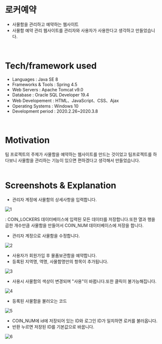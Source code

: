 # 로커예약
- 사물함을 관리하고 예약하는 웹사이트
- 사물함 예약 관리 웹사이트를 관리자와 사용자가 사용한다고 생각하고 만들었습니다.
<br>

# Tech/framework used

- Languages          : Java SE 8
- Frameworks & Tools : Spring 4.5
- Web Servers        : Apache Tomcat v9.0
- Database           : Oracle SQL Developer 19.4
- Web Developement   : HTML、JavaScript、CSS、Ajax
- Operating Systems  : Windows 10
- Development period : 2020.2.26~2020.3.8
<br>

# Motivation
팀 프로젝트의 주제가 사물함을 예약하는 웹사이트를 만드는 것이었고 팀프로젝트를 하다보니 사물함을 관리하는 기능이 있으면 편하겠다고 생각해서 만들었습니다.
<br>
<br>

# Screenshots & Explanation

- 관리자 계정에 사물함의 상세사항을 입력합니다.

![1](https://user-images.githubusercontent.com/54131117/95628511-23c0d680-0ab9-11eb-98af-109b93bb430c.png)

 : COIN_LOCKERS 데이터베이스에 입력된 모든 데이터를 저장합니다.또한 열과 행을 곱한 개수만큼 사물함을 만들어서 COIN_NUM 데이터베이스에 저장을 합니다.
 
- 관리자 계정으로 사물함을 수정합니다.

![2](https://user-images.githubusercontent.com/54131117/95628862-d5600780-0ab9-11eb-90f8-1d3eb0bed57d.png)

- 사용자가 회원가입 후 물품보관함을 예약합니다.
- 등록된 지역명, 역명, 사물함명만의 항목이 추가됩니다.

![3](https://user-images.githubusercontent.com/54131117/95628864-d6913480-0ab9-11eb-8af6-f6ec7bb77853.png)

- 사용시 사물함의 색상이 변경되며 "사용"이 바뀝니다.또한 클릭이 불가능해집니다.

![4](https://user-images.githubusercontent.com/54131117/95628866-d729cb00-0ab9-11eb-8cd7-0ee930c3b212.png)

- 등록된 사물함을 불러오는 코드

![5](https://user-images.githubusercontent.com/54131117/95628867-d729cb00-0ab9-11eb-9cc9-e71cc81932a7.png)

- COIN_NUM에 id에 저장되어 있는 ID와 로그인 ID가 일치하면 로커를 불러옵니다.
- 반환 누르면 저장된 ID를 기본값으로 바꿉니다.

![6](https://user-images.githubusercontent.com/54131117/95628868-d7c26180-0ab9-11eb-9bc2-427733fa8ccf.png)




